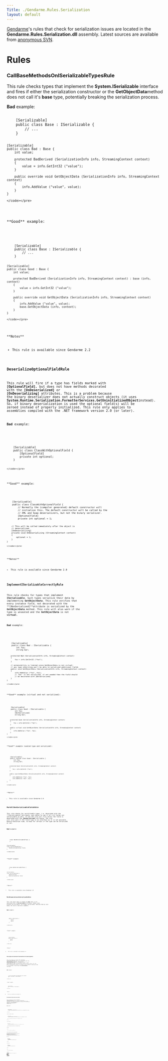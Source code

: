 ```yaml
---
Title: ./Gendarme.Rules.Serialization
layout: default
---
```


[Gendarme]({{site.url}}/Gendarme "wikilink")'s rules that check for serialization
issues are located in the **Gendarme.Rules.Serialization.dll** assembly.
Latest sources are available from [anonymous
SVN](http://anonsvn.mono-project.com/viewcvs/trunk/mono-tools/gendarme/rules/Gendarme.Rules.Serialization/).

Rules
=====

### CallBaseMethodsOnISerializableTypesRule

This rule checks types that implement the **System.ISerializable**
interface and fires if either the serialization constructor or the
**GetObjectData**method does not call it's **base** type, potentially
breaking the serialization process.

**Bad** example:

<div class="csharp">
    <pre><code>
    [Serializable]
    public class Base : ISerializable {
        // ...
    }

    [Serializable]
    public class Bad : Base {
        int value;
        
        protected BadDerived (SerializationInfo info, StreamingContext context)
        {
            value = info.GetInt32 ("value");
        }
        
        public override void GetObjectData (SerializationInfo info, StreamingContext context)
        {
            info.AddValue ("value", value);
        }
    }

    </code></pre>

</div>
**Good** example:

<div class="csharp">
    <pre><code>
    [Serializable]
    public class Base : ISerializable {
        // ...
    }

    [Serializable]
    public class Good : Base {
        int value;
        
        protected BadDerived (SerializationInfo info, StreamingContext context) : base (info, context)
        {
            value = info.GetInt32 ("value");
        }
        
        public override void GetObjectData (SerializationInfo info, StreamingContext context)
        {
            info.AddValue ("value", value);
            base.GetObjectData (info, context);
        }
    }

    </code></pre>

</div>
**Notes**

-   This rule is available since Gendarme 2.2

### DeserializeOptionalFieldRule

This rule will fire if a type has fields marked with
**[OptionalField]**, but does not have methods decorated with the
**[OnDeserialized]** or **[OnDeserializing]** attributes. This is a
problem because the binary deserializer does not actually construct
objects (it uses
**System.Runtime.Serialization.FormatterServices.GetUninitializedObject**instead).
So, if binary deserialization is used the optional field(s) will be
zeroed instead of properly initialized. This rule only applies to
assemblies compiled with the .NET framework version 2.0 (or later).

**Bad** example:

<div class="csharp">
    <pre><code>
    [Serializable]
    public class ClassWithOptionalField {
        [OptionalField]
        private int optional;
    }

    </code></pre>

</div>
**Good** example:

<div class="csharp">
    <pre><code>
    [Serializable]
    public class ClassWithOptionalField {
        // Normally the (compiler generated) default constructor will
        // initialize this. The default constructor will be called by the
        // XML and Soap deserializers, but not the binary serializer.
        [OptionalField]
        private int optional = 1;
        
        // This will be called immediately after the object is
        // deserialized.
        [OnDeserializing]
        private void OnDeserializing (StreamingContext context)
        {
            optional = 1;
        }
    }

    </code></pre>

</div>
**Notes**

-   This rule is available since Gendarme 2.0

### ImplementISerializableCorrectlyRule

This rule checks for types that implement **ISerializable**. Such types
serialize their data by implementing **GetObjectData**. This rule
verifies that every instance field, not decorated with the
**[NonSerialized]**attribute is serialized by the **GetObjectData**
method. This rule will also warn if the type is unsealed and the
**GetObjectData** is not **virtual**.

**Bad** example:

<div class="csharp">
    <pre><code>
    [Serializable]
    public class Bad : ISerializable {
        int foo;
        string bar;
        
        protected Bad (SerializationInfo info, StreamingContext context)
        {
            foo = info.GetInt32 ("foo");
        }
        
        // extensibility is limited since GetObjectData is not virtual:
        // any type inheriting won't be able to serialized additional fields
        public void GetObjectData (SerializationInfo info, StreamingContext context)
        {
            info.AddValue ("foo", foo);
            // 'bar' is not serialized, if not needed then the field should
            // be decorated with [NotSerialized]
        }
    }

    </code></pre>

</div>
**Good** example (virtual and not serialized):

<div class="csharp">
    <pre><code>
    [Serializable]
    public class Good : ISerializable {
        int foo;
        [NotSerialized]
        string bar;
        
        protected Good (SerializationInfo info, StreamingContext context)
        {
            foo = info.GetInt32 ("foo");
        }
        
        public virtual void GetObjectData (SerializationInfo info, StreamingContext context)
        {
            info.AddValue ("foo", foo);
        }
    }

    </code></pre>

</div>
**Good** example (sealed type and serialized):

<div class="csharp">
    <pre><code>
    [Serializable]
    public sealed class Good : ISerializable {
        int foo;
        string bar;
        
        protected Good (SerializationInfo info, StreamingContext context)
        {
            foo = info.GetInt32 ("foo");
        }
        
        public void GetObjectData (SerializationInfo info, StreamingContext context)
        {
            info.AddValue ("foo", foo);
            info.AddValue ("bar", bar);
        }
    }

    </code></pre>

</div>
**Notes**

-   This rule is available since Gendarme 2.0

### MarkAllNonSerializableFieldsRule

This rule checks for serializable types, i.e. decorated with the
**[Serializable]**attribute, and checks to see if all its fields are
serializable as well. If not the rule will fire unless the field is
decorated with the **[NonSerialized]** attribute. The rule will also
warn if the field type is an interface as it is not possible, before
execution time, to know for certain if the type can be serialized or
not.

**Bad** example:

<div class="csharp">
    <pre><code>
    class NonSerializableClass {
    }

    [Serializable]
    class SerializableClass {
        NonSerializableClass field;
    }

    </code></pre>

</div>
**Good** example:

<div class="csharp">
    <pre><code>
    class NonSerializableClass {
    }

    [Serializable]
    class SerializableClass {
        [NonSerialized]
        NonSerializableClass field;
    }

    </code></pre>

</div>
**Notes**

-   This rule is available since Gendarme 2.0

### MarkEnumerationsAsSerializableRule

This rule warns when it founds an **enum** that is not decorated with a
**[Serializable]** attribute. Enums, even without the attribute, are
always serializable. Marking them as such makes the source code more
readable.

**Bad** example:

<div class="csharp">
    <pre><code>
    public enum Colors {
        Black,
        White
    }

    </code></pre>

</div>
**Good** example:

<div class="csharp">
    <pre><code>
    [Serializable]
    public enum Colors {
        Black,
        White
    }

    </code></pre>

</div>
**Notes**

-   This rule is available since Gendarme 2.2

### MissingSerializableAttributeOnISerializableTypeRule

This rule checks for types that implement **System.ISerializable** but
are not decorated with the **[Serializable]** attribute. Implementing
**System.ISerializable** is not enough to make a class serializable as
this interface only gives you more control over the basic serialization
process. In order for the runtime to know your type is serializable it
must have the **[Serializable]** attribute.

**Bad** example:

<div class="csharp">
    <pre><code>
    // this type cannot be serialized by the runtime
    public class Bad : ISerializable {
    }

    </code></pre>

</div>
**Good** example:

<div class="csharp">
    <pre><code>
    [Serializable]
    public class Good : ISerializable {
    }

    </code></pre>

</div>
**Notes**

-   This rule is available since Gendarme 2.0

### MissingSerializationConstructorRule

This rule checks for types that implement **System.ISerializable** but
don't provide a serialization constructor. The constructor is required
in order to make the type serializeable but cannot be enforced by the
interface. The serialization constructor should be **private** for
**sealed** types and **protected** for unsealed types.

**Bad** example:

<div class="csharp">
    <pre><code>
    [Serializable]
    public class Bad : ISerializable {
        public void GetObjectData (SerializationInfo info, StreamingContext context)
        {
        }
    }

    </code></pre>

</div>
**Good** example (sealed):

<div class="csharp">
    <pre><code>
    [Serializable]
    public sealed class Good : ISerializable {
        private ClassWithConstructor (SerializationInfo info, StreamingContext context)
        {
        }
        
        public void GetObjectData (SerializationInfo info, StreamingContext context)
        {
        }
    }

    </code></pre>

</div>
**Good** example:

<div class="csharp">
    <pre><code>
    [Serializable]
    public class Good : ISerializable {
        protected ClassWithConstructor (SerializationInfo info, StreamingContext context)
        {
        }
        
        public void GetObjectData (SerializationInfo info, StreamingContext context)
        {
        }
    }

    </code></pre>

</div>
**Notes**

-   This rule is available since Gendarme 2.0

### UseCorrectSignatureForSerializationMethodsRule

This rule checks for methods which use the serialization attributes:
**[OnSerializing, OnDeserializing, OnSerialized, OnDeserialized]**. You
must ensure that these methods have the correct signature. They should
be **private**, return **void** and have a single parameter of type
**StreamingContext**. Failure to have the right signature can, in some
circumstances, make your assembly unusable at runtime.

**Bad** example:

<div class="csharp">
    <pre><code>
    [Serializable]
    public class Bad {
        [OnSerializing]
        public bool Serializing (StreamingContext context)
        {
        }
    }

    </code></pre>

</div>
**Good** example:

<div class="csharp">
    <pre><code>
    [Serializable]
    public class BadClass {
        [OnSerializing]
        private void Serializing (StreamingContext context)
        {
        }
    }

    </code></pre>

</div>
**Notes**

-   This rule is available since Gendarme 2.0

Feedback
========

Please report any documentation errors, typos or suggestions to the
[Gendarme Google Group](http://groups.google.com/group/gendarme).
Thanks!

<Category:Gendarme>
